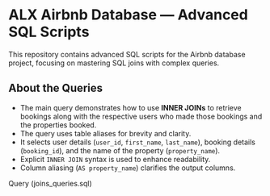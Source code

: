 # ALX Airbnb Database — Advanced SQL Scripts

This repository contains advanced SQL scripts for the Airbnb database project, focusing on mastering SQL joins with complex queries.

## About the Queries

- The main query demonstrates how to use **INNER JOINs** to retrieve bookings along with the respective users who made those bookings and the properties booked.
- The query uses table aliases for brevity and clarity.
- It selects user details (`user_id`, `first_name`, `last_name`), booking details (`booking_id`), and the name of the property (`property_name`).
- Explicit `INNER JOIN` syntax is used to enhance readability.
- Column aliasing (`AS property_name`) clarifies the output columns.

Query (joins_queries.sql)

